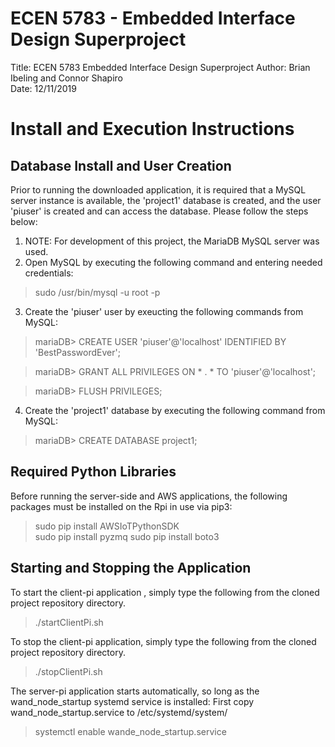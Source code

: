 # ECEN 5783 - Embedded Interface Design Superproject
Title: ECEN 5783 Embedded Interface Design Superproject
Author: Brian Ibeling and Connor Shapiro  
Date: 12/11/2019  

# Install and Execution Instructions
## Database Install and User Creation
Prior to running the downloaded application, it is required that a MySQL server instance is available, the 'project1' database is created, and the user 'piuser' is created and can access the database. Please follow the steps below:

1. NOTE: For development of this project, the MariaDB MySQL server was used.
2. Open MySQL by executing the following command and entering needed credentials:
  > sudo /usr/bin/mysql -u root -p
3. Create the 'piuser' user by exeucting the following commands from MySQL:
  > mariaDB> CREATE USER 'piuser'@'localhost' IDENTIFIED BY 'BestPasswordEver';

  > mariaDB> GRANT ALL PRIVILEGES ON * . * TO 'piuser'@'localhost';

  > mariaDB> FLUSH PRIVILEGES;
4. Create the 'project1' database by executing the following command from MySQL:
  > mariaDB> CREATE DATABASE project1;

## Required Python Libraries
Before running the server-side and AWS applications, the following packages must be installed on the Rpi in use via pip3:
  > sudo pip install AWSIoTPythonSDK  
  > sudo pip install pyzmq
  > sudo pip install boto3

## Starting and Stopping the Application
To start the client-pi application , simply type the following from the cloned project repository directory.
  > ./startClientPi.sh

To stop the client-pi application, simply type the following from the cloned project repository directory.
  > ./stopClientPi.sh

The server-pi application starts automatically, so long as the wand_node_startup systemd service is installed:
  First copy wand_node_startup.service to /etc/systemd/system/
  > systemctl enable wande_node_startup.service